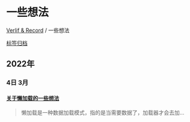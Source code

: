 # 一些想法

[Verlif & Record](../index.md) / 一些想法

[标签归档](../tags.md)

## __2022年__

### 4日 __3月__

#### [关于懒加载的一些想法](../docs/一些想法/关于懒加载.md)

> 懒加载是一种数据加载模式，指的是当需要数据了，加载器才会去加...

